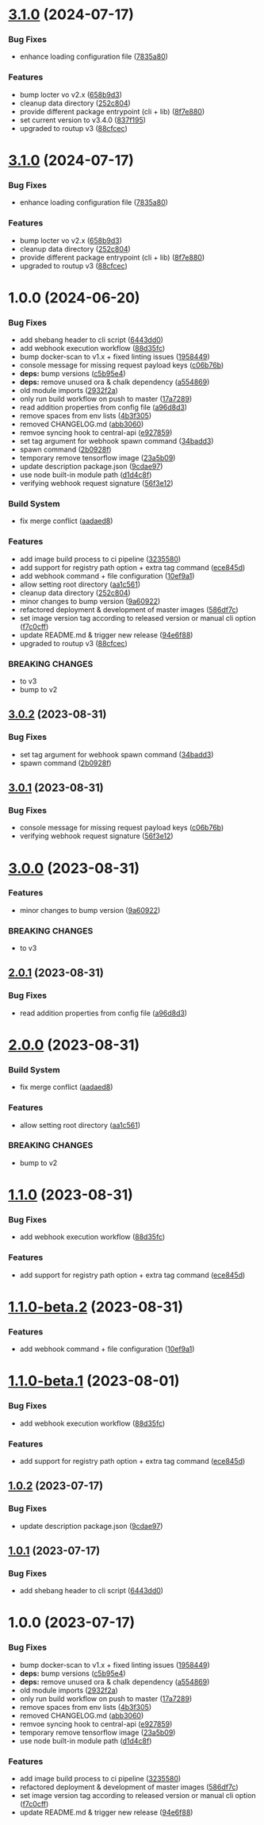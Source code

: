 # [3.1.0](https://github.com/PrivateAIM/master-images/compare/v3.0.2...v3.1.0) (2024-07-17)


### Bug Fixes

* enhance loading configuration file ([7835a80](https://github.com/PrivateAIM/master-images/commit/7835a80a17a946c2a6d5bcbf310570e1933ec0f5))


### Features

* bump locter vo v2.x ([658b9d3](https://github.com/PrivateAIM/master-images/commit/658b9d33e4f742a1bff2f02dd9eed99edec6c30e))
* cleanup data directory ([252c804](https://github.com/PrivateAIM/master-images/commit/252c80425898ec3cc8e5f433dfcaed4e68a6cda6))
* provide different package entrypoint (cli + lib) ([8f7e880](https://github.com/PrivateAIM/master-images/commit/8f7e880e8c6bef11284597db8c05bddcb6e83ac7))
* set current version to v3.4.0 ([837f195](https://github.com/PrivateAIM/master-images/commit/837f1950a102a1597227ae3d5cce118b2f64ca25))
* upgraded to routup v3 ([88cfcec](https://github.com/PrivateAIM/master-images/commit/88cfceca9607194c8895b524d00d401d96e6eaa8))

# [3.1.0](https://github.com/PrivateAIM/master-images/compare/v3.0.2...v3.1.0) (2024-07-17)


### Bug Fixes

* enhance loading configuration file ([7835a80](https://github.com/PrivateAIM/master-images/commit/7835a80a17a946c2a6d5bcbf310570e1933ec0f5))


### Features

* bump locter vo v2.x ([658b9d3](https://github.com/PrivateAIM/master-images/commit/658b9d33e4f742a1bff2f02dd9eed99edec6c30e))
* cleanup data directory ([252c804](https://github.com/PrivateAIM/master-images/commit/252c80425898ec3cc8e5f433dfcaed4e68a6cda6))
* provide different package entrypoint (cli + lib) ([8f7e880](https://github.com/PrivateAIM/master-images/commit/8f7e880e8c6bef11284597db8c05bddcb6e83ac7))
* upgraded to routup v3 ([88cfcec](https://github.com/PrivateAIM/master-images/commit/88cfceca9607194c8895b524d00d401d96e6eaa8))

# 1.0.0 (2024-06-20)


### Bug Fixes

* add shebang header to cli script ([6443dd0](https://github.com/PrivateAIM/master-images/commit/6443dd000ef3a4a3ef13332e6fbdb7ff68537d9d))
* add webhook execution workflow ([88d35fc](https://github.com/PrivateAIM/master-images/commit/88d35fcf404d1668fd47413b70dbb50f78bb14e5))
* bump docker-scan to v1.x + fixed linting issues ([1958449](https://github.com/PrivateAIM/master-images/commit/19584491ee49819880a86c0590d083af918ec023))
* console message for missing request payload keys ([c06b76b](https://github.com/PrivateAIM/master-images/commit/c06b76b7777f66af23aa2616cee4ea8ff9bb05c2))
* **deps:** bump versions ([c5b95e4](https://github.com/PrivateAIM/master-images/commit/c5b95e4d5242719247ac796a6ef2ea1e8e04d25f))
* **deps:** remove unused ora & chalk dependency ([a554869](https://github.com/PrivateAIM/master-images/commit/a554869cea324ac9af8ff6ce559c7524fc2626d6))
* old module imports ([2932f2a](https://github.com/PrivateAIM/master-images/commit/2932f2a42ae145bdf0e711bfaffa6726c57c10c5))
* only run build workflow on push to master ([17a7289](https://github.com/PrivateAIM/master-images/commit/17a7289af11dfc9d51327316721afb2ac02ba6f0))
* read addition properties from config file ([a96d8d3](https://github.com/PrivateAIM/master-images/commit/a96d8d3aae2e68151092a340b09aa8569372aa9d))
* remove spaces from env lists ([4b3f305](https://github.com/PrivateAIM/master-images/commit/4b3f30525152ce902626ff81a2c635de1fab65f9))
* removed CHANGELOG.md ([abb3060](https://github.com/PrivateAIM/master-images/commit/abb30600c379f0e633020945a82f7d1c8a98ca49))
* remvoe syncing hook to central-api ([e927859](https://github.com/PrivateAIM/master-images/commit/e927859ef0786e2cc9f7a4ac528992b658fb6024))
* set tag argument for webhook spawn command ([34badd3](https://github.com/PrivateAIM/master-images/commit/34badd3f4c46c1d9035ff3e06aa61a91943ff295))
* spawn command ([2b0928f](https://github.com/PrivateAIM/master-images/commit/2b0928fdd81de98ee5d722ecd9fed02f814ef76a))
* temporary remove tensorflow image ([23a5b09](https://github.com/PrivateAIM/master-images/commit/23a5b0991a6b56e18c741a7e1d075fe899b0cfac))
* update description package.json ([9cdae97](https://github.com/PrivateAIM/master-images/commit/9cdae971f9355ebdc687eecd845c251a2d788294))
* use node built-in module path ([d1d4c8f](https://github.com/PrivateAIM/master-images/commit/d1d4c8fde76df2c107588d0257a123569c26d692))
* verifying webhook request signature ([56f3e12](https://github.com/PrivateAIM/master-images/commit/56f3e12ec6508112384b8efeec7c37df51826af8))


### Build System

* fix merge conflict ([aadaed8](https://github.com/PrivateAIM/master-images/commit/aadaed8b4853e41d8cc2d14bf0fb74c04c8305d7))


### Features

* add image build process to ci pipeline ([3235580](https://github.com/PrivateAIM/master-images/commit/3235580680050362fdddd33aacb0b82c127914f7))
* add support for registry path option + extra tag command ([ece845d](https://github.com/PrivateAIM/master-images/commit/ece845da4f1cb16864997203a656d5b25a6b62c1))
* add webhook command + file configuration ([10ef9a1](https://github.com/PrivateAIM/master-images/commit/10ef9a12370ef618cc313f32d45da60b6715917d))
* allow setting root directory ([aa1c561](https://github.com/PrivateAIM/master-images/commit/aa1c5615020366af777831c15d5beec8ace12bce))
* cleanup data directory ([252c804](https://github.com/PrivateAIM/master-images/commit/252c80425898ec3cc8e5f433dfcaed4e68a6cda6))
* minor changes to bump version ([9a60922](https://github.com/PrivateAIM/master-images/commit/9a60922c8046daeee750185eefb13a337ae2cd1f))
* refactored deployment & development of master images ([586df7c](https://github.com/PrivateAIM/master-images/commit/586df7c2827f79669110d8a570783bc823da344e))
* set image version tag according to released version or manual cli option ([f7c0cff](https://github.com/PrivateAIM/master-images/commit/f7c0cff408d18a4745191da917d45d6911e57d28))
* update README.md & trigger new release ([94e6f88](https://github.com/PrivateAIM/master-images/commit/94e6f88efeff84f15ec067c9323bff6cc2f2ff91))
* upgraded to routup v3 ([88cfcec](https://github.com/PrivateAIM/master-images/commit/88cfceca9607194c8895b524d00d401d96e6eaa8))


### BREAKING CHANGES

* to v3
* bump to v2

## [3.0.2](https://github.com/PHT-Medic/master-images/compare/v3.0.1...v3.0.2) (2023-08-31)


### Bug Fixes

* set tag argument for webhook spawn command ([34badd3](https://github.com/PHT-Medic/master-images/commit/34badd3f4c46c1d9035ff3e06aa61a91943ff295))
* spawn command ([2b0928f](https://github.com/PHT-Medic/master-images/commit/2b0928fdd81de98ee5d722ecd9fed02f814ef76a))

## [3.0.1](https://github.com/PHT-Medic/master-images/compare/v3.0.0...v3.0.1) (2023-08-31)


### Bug Fixes

* console message for missing request payload keys ([c06b76b](https://github.com/PHT-Medic/master-images/commit/c06b76b7777f66af23aa2616cee4ea8ff9bb05c2))
* verifying webhook request signature ([56f3e12](https://github.com/PHT-Medic/master-images/commit/56f3e12ec6508112384b8efeec7c37df51826af8))

# [3.0.0](https://github.com/PHT-Medic/master-images/compare/v2.0.1...v3.0.0) (2023-08-31)


### Features

* minor changes to bump version ([9a60922](https://github.com/PHT-Medic/master-images/commit/9a60922c8046daeee750185eefb13a337ae2cd1f))


### BREAKING CHANGES

* to v3

## [2.0.1](https://github.com/PHT-Medic/master-images/compare/v2.0.0...v2.0.1) (2023-08-31)


### Bug Fixes

* read addition properties from config file ([a96d8d3](https://github.com/PHT-Medic/master-images/commit/a96d8d3aae2e68151092a340b09aa8569372aa9d))

# [2.0.0](https://github.com/PHT-Medic/master-images/compare/v1.1.0...v2.0.0) (2023-08-31)


### Build System

* fix merge conflict ([aadaed8](https://github.com/PHT-Medic/master-images/commit/aadaed8b4853e41d8cc2d14bf0fb74c04c8305d7))


### Features

* allow setting root directory ([aa1c561](https://github.com/PHT-Medic/master-images/commit/aa1c5615020366af777831c15d5beec8ace12bce))


### BREAKING CHANGES

* bump to v2

# [1.1.0](https://github.com/PHT-Medic/master-images/compare/v1.0.2...v1.1.0) (2023-08-31)


### Bug Fixes

* add webhook execution workflow ([88d35fc](https://github.com/PHT-Medic/master-images/commit/88d35fcf404d1668fd47413b70dbb50f78bb14e5))

### Features

* add support for registry path option + extra tag command ([ece845d](https://github.com/PHT-Medic/master-images/commit/ece845da4f1cb16864997203a656d5b25a6b62c1))

# [1.1.0-beta.2](https://github.com/PHT-Medic/master-images/compare/v1.1.0-beta.1...v1.1.0-beta.2) (2023-08-31)

### Features

* add webhook command + file configuration ([10ef9a1](https://github.com/PHT-Medic/master-images/commit/10ef9a12370ef618cc313f32d45da60b6715917d))

# [1.1.0-beta.1](https://github.com/PHT-Medic/master-images/compare/v1.0.2...v1.1.0-beta.1) (2023-08-01)


### Bug Fixes

* add webhook execution workflow ([88d35fc](https://github.com/PHT-Medic/master-images/commit/88d35fcf404d1668fd47413b70dbb50f78bb14e5))


### Features

* add support for registry path option + extra tag command ([ece845d](https://github.com/PHT-Medic/master-images/commit/ece845da4f1cb16864997203a656d5b25a6b62c1))

## [1.0.2](https://github.com/PHT-Medic/master-images/compare/v1.0.1...v1.0.2) (2023-07-17)


### Bug Fixes

* update description package.json ([9cdae97](https://github.com/PHT-Medic/master-images/commit/9cdae971f9355ebdc687eecd845c251a2d788294))

## [1.0.1](https://github.com/PHT-Medic/master-images/compare/v1.0.0...v1.0.1) (2023-07-17)


### Bug Fixes

* add shebang header to cli script ([6443dd0](https://github.com/PHT-Medic/master-images/commit/6443dd000ef3a4a3ef13332e6fbdb7ff68537d9d))

# 1.0.0 (2023-07-17)


### Bug Fixes

* bump docker-scan to v1.x + fixed linting issues ([1958449](https://github.com/PHT-Medic/master-images/commit/19584491ee49819880a86c0590d083af918ec023))
* **deps:** bump versions ([c5b95e4](https://github.com/PHT-Medic/master-images/commit/c5b95e4d5242719247ac796a6ef2ea1e8e04d25f))
* **deps:** remove unused ora & chalk dependency ([a554869](https://github.com/PHT-Medic/master-images/commit/a554869cea324ac9af8ff6ce559c7524fc2626d6))
* old module imports ([2932f2a](https://github.com/PHT-Medic/master-images/commit/2932f2a42ae145bdf0e711bfaffa6726c57c10c5))
* only run build workflow on push to master ([17a7289](https://github.com/PHT-Medic/master-images/commit/17a7289af11dfc9d51327316721afb2ac02ba6f0))
* remove spaces from env lists ([4b3f305](https://github.com/PHT-Medic/master-images/commit/4b3f30525152ce902626ff81a2c635de1fab65f9))
* removed CHANGELOG.md ([abb3060](https://github.com/PHT-Medic/master-images/commit/abb30600c379f0e633020945a82f7d1c8a98ca49))
* remvoe syncing hook to central-api ([e927859](https://github.com/PHT-Medic/master-images/commit/e927859ef0786e2cc9f7a4ac528992b658fb6024))
* temporary remove tensorflow image ([23a5b09](https://github.com/PHT-Medic/master-images/commit/23a5b0991a6b56e18c741a7e1d075fe899b0cfac))
* use node built-in module path ([d1d4c8f](https://github.com/PHT-Medic/master-images/commit/d1d4c8fde76df2c107588d0257a123569c26d692))


### Features

* add image build process to ci pipeline ([3235580](https://github.com/PHT-Medic/master-images/commit/3235580680050362fdddd33aacb0b82c127914f7))
* refactored deployment & development of master images ([586df7c](https://github.com/PHT-Medic/master-images/commit/586df7c2827f79669110d8a570783bc823da344e))
* set image version tag according to released version or manual cli option ([f7c0cff](https://github.com/PHT-Medic/master-images/commit/f7c0cff408d18a4745191da917d45d6911e57d28))
* update README.md & trigger new release ([94e6f88](https://github.com/PHT-Medic/master-images/commit/94e6f88efeff84f15ec067c9323bff6cc2f2ff91))
